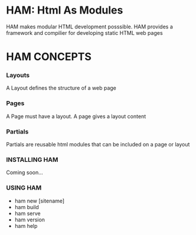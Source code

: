 HAM: Html As Modules
====

HAM makes modular HTML development posssible. HAM provides a framework and compilier
for developing static HTML web pages

HAM CONCEPTS
====

### Layouts
A Layout defines the structure of a web page

### Pages
A Page must have a layout. A page gives a layout content

### Partials
Partials are reusable html modules that can be included on a page or layout

### INSTALLING HAM
Coming soon...

### USING HAM
* ham new [sitename]
* ham build
* ham serve
* ham version
* ham help

